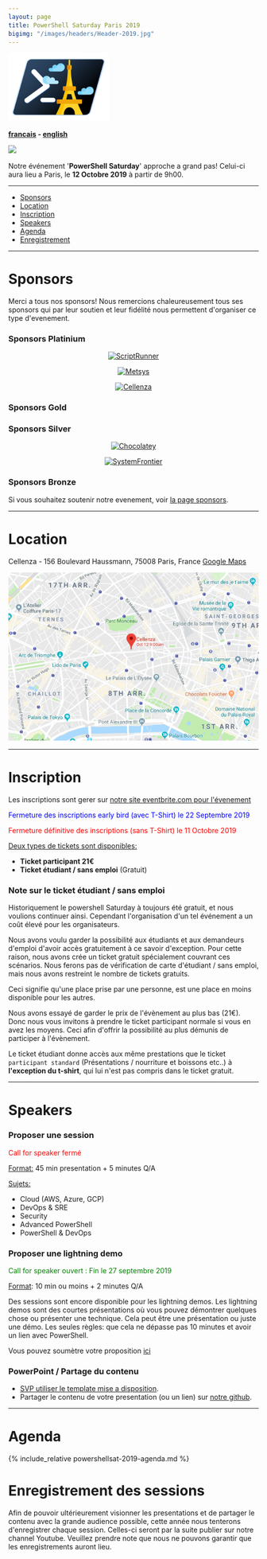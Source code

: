 ```yaml
---
layout: page
title: PowerShell Saturday Paris 2019
bigimg: "/images/headers/Header-2019.jpg"
---
```


<img src="https://raw.githubusercontent.com/FrPSUG/media/master/powershellsat/logo/adil/ps-saturday-paris-simple.png" width="40%">

<b>[francais](/powershellsat-2019) - [english](/powershellsat-2019en)</b>

![](https://github.com/FrPSUG/frpsug.github.io/raw/master/images/iconfinder_Saint-Barthelemy-Flag_32318(1).png)

Notre événement '**PowerShell Saturday**' approche a grand pas!
Celui-ci aura lieu a Paris, le **12 Octobre 2019** à partir de 9h00.

<hr>

* [Sponsors](#sponsors)
* [Location](#location)
* [Inscription](#inscription)
* [Speakers](#speakers)
* [Agenda](#agenda)
* [Enregistrement](#enregistrement-des-sessions)

<hr>

# Sponsors

Merci a tous nos sponsors! Nous remercions chaleureusement tous ses sponsors qui par leur soutien et leur fidélité nous permettent d'organiser ce type d'evenement.

### Sponsors Platinium

<p align="center">
<a href="https://www.scriptrunner.com/en/"><img src="https://frpsug.github.io/images/sponsors/ScriptRunner.png" width="30%" title="ScriptRunner" alt="ScriptRunner"></a>
</p>


<p align="center">
<a href="https://www.cellenza.com/"><img src="https://frpsug.github.io/images/sponsors/cellenza_.png" width="30%" title="Metsys" alt="Metsys"></a>
</p>


<p align="center">
<a href="https://www.metsys.fr/"><img src="https://frpsug.github.io/images/sponsors/metsys.png" width="30%" title="Cellenza" alt="Cellenza"></a>
</p>


### Sponsors Gold


### Sponsors Silver
<p align="center">
<a href="https://chocolatey.org/"><img src="https://frpsug.github.io/images/sponsors/chocolatey.png" width="30%" title="Chocolatey" alt="Chocolatey"></a>
</p>


<p align="center">
<a href="https://systemfrontier.com"><img src="https://frpsug.github.io/images/sponsors/System Frontier Logo - Wide.png" width="30%" title="SystemFrontier" alt="SystemFrontier"></a>
</p>

### Sponsors Bronze

Si vous souhaitez soutenir notre evenement, voir [la page sponsors](/pssat2019/sponsors-fr).

<hr>

# Location

Cellenza - 156 Boulevard Haussmann, 75008 Paris, France [Google Maps](https://goo.gl/maps/fww4JUjUByjLzwWL8)

[![](/images/cellenza2.png)](https://goo.gl/maps/fww4JUjUByjLzwWL8)

<hr>

# Inscription

Les inscriptions sont gerer sur [notre site eventbrite.com pour l'évenement](https://pssatparis2019.eventbrite.com)

<font color="blue">Fermeture des inscriptions early bird (avec T-Shirt) le 22 Septembre 2019</font>

<font color="red">Fermeture définitive des inscriptions (sans T-Shirt) le 11 Octobre 2019</font>

<u>Deux types de tickets sont disponibles:</u>

* **Ticket participant 21€**
* **Ticket étudiant / sans emploi** (Gratuit)

### Note sur le ticket étudiant / sans emploi

Historiquement le powershell Saturday à toujours été gratuit, et nous voulions continuer ainsi. Cependant l'organisation d'un tel événement a un coût élevé pour les organisateurs.

Nous avons voulu garder la possibilité aux étudiants et aux demandeurs d'emploi d'avoir accès gratuitement à ce savoir d'exception.
Pour cette raison, nous avons crée un ticket gratuit spécialement couvrant ces scénarios. Nous ferons pas de vérification de carte d'étudiant / sans emploi, mais nous avons restreint le nombre de tickets gratuits.

Ceci signifie qu'une place prise par une personne, est une place en moins disponible pour les autres.

Nous avons essayé de garder le prix de l'évènement au plus bas (21€). Donc nous vous invitons à prendre le ticket participant normale si vous en avez les moyens. Ceci afin d'offrir la possibilité au plus démunis de participer à l'évènement.

Le ticket étudiant donne accès aux même prestations que le ticket `participant standard` (Présentations / nourriture et boissons etc..) à **l'exception du t-shirt**, qui lui n'est pas compris dans le ticket gratuit.

<hr>

# Speakers

### Proposer une session
<font color="red">Call for speaker fermé</font>


<u>Format:</u> 45 min presentation + 5 minutes Q/A

<u>Sujets:</u>

* Cloud (AWS, Azure, GCP)
* DevOps & SRE
* Security
* Advanced PowerShell
* PowerShell & DevOps

### Proposer une lightning demo
<font color="green">Call for speaker ouvert : Fin le 27 septembre 2019 </font>


<u>Format</u>: 10 min ou moins + 2 minutes Q/A

Des sessions sont encore disponible pour les lightning demos.
Les lightning demos sont des courtes présentations où vous pouvez démontrer quelques chose ou présenter une technique. Cela peut être une présentation ou juste une démo. Les seules règles: que cela ne dépasse pas 10 minutes et avoir un lien avec PowerShell.

Vous pouvez soumètre votre proposition [ici](https://forms.gle/2UbRtkfxN3rHWmzK9)

### PowerPoint / Partage du contenu

* [SVP utiliser le template mise a disposition](https://github.com/FrPSUG/Presentations/tree/master/templates).
* Partager le contenu de votre presentation (ou un lien) sur [notre github](https://github.com/FrPSUG/Presentations).
  
<hr>

# Agenda

{% include_relative powershellsat-2019-agenda.md %}

# Enregistrement des sessions

Afin de pouvoir ultérieurement visionner les presentations et de partager le contenu avec la grande audience possible, cette année nous tenterons d'enregistrer chaque session. Celles-ci seront par la suite publier sur notre channel Youtube. Veuillez prendre note que nous ne pouvons garantir que les enregistrements auront lieu.

